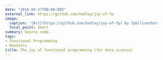 ```yaml
---
date: "2016-04-27T00:00:00Z"
external_link: https://github.com/hadley/joy-of-fp
image:
  caption: '[Art](https://github.com/hadley/joy-of-fp) by [@allisonhorst](https://github.com/allisonhorst/stats-illustrations)'
  focal_point: Smart
summary: Source code.
tags:
- Functional Programming
- Monsters
title: The joy of functional programming (for data science) 
---
```

